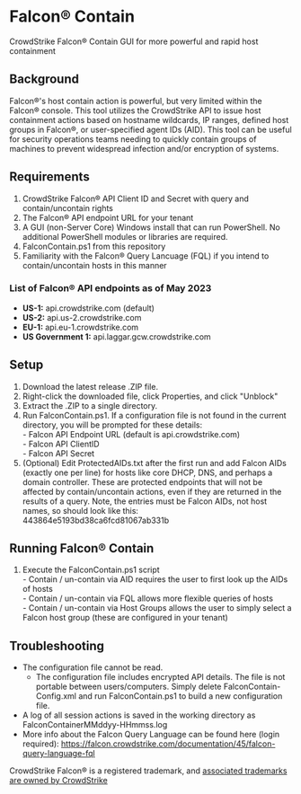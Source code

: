 # Falcon® Contain
CrowdStrike Falcon® Contain GUI for more powerful and rapid host containment

## Background  
  
  Falcon®'s host contain action is powerful, but very limited within the Falcon® console.  This tool utilizes the CrowdStrike API to issue host containment actions based on hostname wildcards, IP ranges, defined host groups in Falcon®, or user-specified agent IDs (AID).  This tool can be useful for security operations teams needing to quickly contain groups of machines to prevent widespread infection and/or encryption of systems.

## Requirements
  1. CrowdStrike Falcon® API Client ID and Secret with query and contain/uncontain rights
  2. The Falcon® API endpoint URL for your tenant
  3. A GUI (non-Server Core) Windows install that can run PowerShell.  No additional PowerShell modules or libraries are required.
  4. FalconContain.ps1 from this repository  
  5. Familiarity with the Falcon® Query Lancuage (FQL) if you intend to contain/uncontain hosts in this manner

### List of Falcon® API endpoints as of May 2023  
  - **US-1:**	api.crowdstrike.com (default)  
  - **US-2:**	api.us-2.crowdstrike.com  
  - **EU-1:**	api.eu-1.crowdstrike.com  
  - **US Government 1:** api.laggar.gcw.crowdstrike.com  

## Setup
  1. Download the latest release .ZIP file.
  2. Right-click the downloaded file, click Properties, and click "Unblock"
  3. Extract the .ZIP to a single directory.
  4. Run FalconContain.ps1. If a configuration file is not found in the current directory, you will be prompted for these details:  
    - Falcon API Endpoint URL (default is api.crowdstrike.com)  
    - Falcon API ClientID  
    - Falcon API Secret
  5. (Optional) Edit ProtectedAIDs.txt after the first run and add Falcon AIDs (exactly one per line) for hosts like core DHCP, DNS, and perhaps a domain controller.  These are protected endpoints that will not be affected by contain/uncontain actions, even if they are returned in the results of a query.  Note, the entries must be Falcon AIDs, not host names, so should look like this:  
  443864e5193bd38ca6fcd81067ab331b

## Running Falcon® Contain
  1. Execute the FalconContain.ps1 script  
    - Contain / un-contain via AID requires the user to first look up the AIDs of hosts  
    - Contain / un-contain via FQL allows more flexible queries of hosts   
    - Contain / un-contain via Host Groups allows the user to simply select a Falcon host group (these are configured in your tenant)  

## Troubleshooting
  - The configuration file cannot be read.
    - The configuration file includes encrypted API details.  The file is not portable between users/computers.  Simply delete FalconContain-Config.xml and run FalconContain.ps1 to build a new configuration file.
  - A log of all session actions is saved in the working directory as FalconContainerMMddyy-HHmmss.log  
  - More info about the Falcon Query Language can be found here (login required): https://falcon.crowdstrike.com/documentation/45/falcon-query-language-fql  
  
  
  
CrowdStrike Falcon® is a registered trademark, and [associated trademarks are owned by CrowdStrike](https://www.crowdstrike.com)
